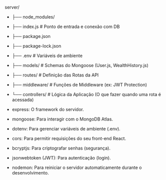 server/
* ├── node_modules/
* ├── index.js             # Ponto de entrada e conexão com DB
* ├── package.json
* ├── package-lock.json
* ├── .env                 # Variáveis de ambiente
* ├── models/              # Schemas do Mongoose (User.js, WealthHistory.js)
* ├── routes/              # Definição das Rotas da API
* ├── middleware/          # Funções de Middleware (ex: JWT Protection)
* └── controllers/         # Lógica da Aplicação (O que fazer quando uma rota é acessada)


* express: O framework do servidor.
* mongoose: Para interagir com o MongoDB Atlas.
* dotenv: Para gerenciar variáveis de ambiente (.env).
* cors: Para permitir requisições do seu front-end React.
* bcryptjs: Para criptografar senhas (segurança).
* jsonwebtoken (JWT): Para autenticação (login).
* nodemon: Para reiniciar o servidor automaticamente durante o desenvolvimento.